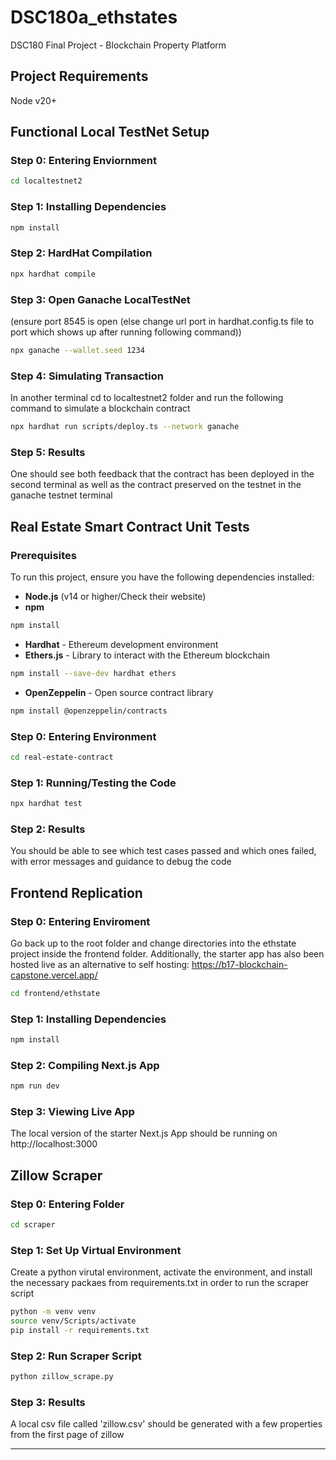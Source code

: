 # DSC180a_ethstates
DSC180 Final Project - Blockchain Property Platform

## Project Requirements

Node v20+

## Functional Local TestNet Setup

### Step 0: Entering Enviornment

```sh
cd localtestnet2
```

### Step 1: Installing Dependencies

```sh
npm install
```

### Step 2: HardHat Compilation

```sh
npx hardhat compile
```

### Step 3: Open Ganache LocalTestNet

(ensure port 8545 is open (else change url port in hardhat.config.ts file to port which shows up after running following command))

```sh
npx ganache --wallet.seed 1234
```

### Step 4: Simulating Transaction

In another terminal cd to localtestnet2 folder and run the following command to simulate a blockchain contract

```sh
npx hardhat run scripts/deploy.ts --network ganache
```

### Step 5: Results

One should see both feedback that the contract has been deployed in the second terminal as well as the contract preserved on the testnet in the ganache testnet terminal

## Real Estate Smart Contract Unit Tests

### Prerequisites

To run this project, ensure you have the following dependencies installed:

- **Node.js** (v14 or higher/Check their website)
- **npm**
```sh
npm install
```
- **Hardhat** - Ethereum development environment
- **Ethers.js** - Library to interact with the Ethereum blockchain
```sh
npm install --save-dev hardhat ethers
```
- **OpenZeppelin** - Open source contract library
```sh
npm install @openzeppelin/contracts
```

### Step 0: Entering Environment

```sh
cd real-estate-contract
```

### Step 1: Running/Testing the Code
```sh
npx hardhat test
```

### Step 2: Results
You should be able to see which test cases passed and which ones failed, with error messages and guidance to debug the code

## Frontend Replication

### Step 0: Entering Enviroment

Go back up to the root folder and change directories into the ethstate project inside the frontend folder. Additionally, the starter app has also been hosted live as an alternative to self hosting: https://b17-blockchain-capstone.vercel.app/

```sh
cd frontend/ethstate
```
### Step 1: Installing Dependencies

```sh
npm install
```
### Step 2: Compiling Next.js App

```sh
npm run dev
```
### Step 3: Viewing Live App

The local version of the starter Next.js App should be running on http://localhost:3000


## Zillow Scraper 

### Step 0: Entering Folder

```sh
cd scraper
```

### Step 1: Set Up Virtual Environment
Create a python virutal environment, activate the environment, and install the necessary packaes from requirements.txt in order to run the scraper script

```sh
python -m venv venv
source venv/Scripts/activate
pip install -r requirements.txt
```

### Step 2: Run Scraper Script

```sh
python zillow_scrape.py
```


### Step 3: Results
A local csv file called 'zillow.csv' should be generated with a few properties from the first page of zillow

****
